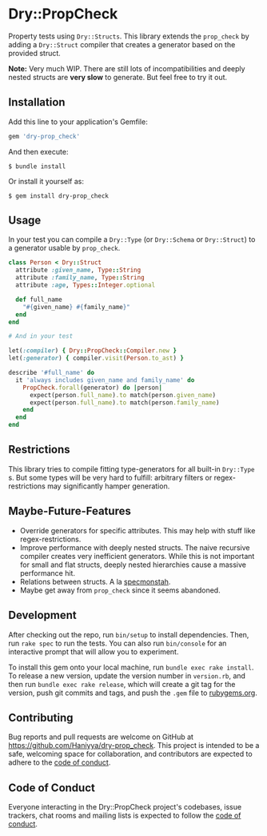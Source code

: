 # Dry::PropCheck

Property tests using `Dry::Structs`. This library extends the `prop_check` by
adding a `Dry::Struct` compiler that creates a generator based on the provided
struct.

**Note:** Very much WIP. There are still lots of incompatibilities and deeply
nested structs are **very slow** to generate. But feel free to try it out.

## Installation

Add this line to your application's Gemfile:

```ruby
gem 'dry-prop_check'
```

And then execute:

    $ bundle install

Or install it yourself as:

    $ gem install dry-prop_check

## Usage

In your test you can compile a `Dry::Type` (or `Dry::Schema` or `Dry::Struct`)
to a generator usable by `prop_check`.

```rb
class Person < Dry::Struct
  attribute :given_name, Type::String
  attribute :family_name, Type::String
  attribute :age, Types::Integer.optional

  def full_name
    "#{given_name} #{family_name}"
  end
end

# And in your test

let(:compiler) { Dry::PropCheck::Compiler.new }
let(:generator) { compiler.visit(Person.to_ast) }

describe '#full_name' do
  it 'always includes given_name and family_name' do
    PropCheck.forall(generator) do |person|
      expect(person.full_name).to match(person.given_name)
      expect(person.full_name).to match(person.family_name)
    end
  end
end
```

## Restrictions

This library tries to compile fitting type-generators for all built-in
`Dry::Type` s. But some types will be very hard to fulfill: arbitrary filters or
regex-restrictions may significantly hamper generation.

## Maybe-Future-Features

* Override generators for specific attributes. This may help with stuff like
  regex-restrictions.
* Improve performance with deeply nested structs. The naive recursive compiler
  creates very inefficient generators. While this is not important for small and
  flat structs, deeply nested hierarchies cause a massive performance hit.
* Relations between structs. A la
  [specmonstah](https://github.com/reifyhealth/specmonstah).
* Maybe get away from `prop_check` since it seems abandoned.

## Development

After checking out the repo, run `bin/setup` to install dependencies. Then, run `rake spec` to run the tests. You can also run `bin/console` for an interactive prompt that will allow you to experiment.

To install this gem onto your local machine, run `bundle exec rake install`. To release a new version, update the version number in `version.rb`, and then run `bundle exec rake release`, which will create a git tag for the version, push git commits and tags, and push the `.gem` file to [rubygems.org](https://rubygems.org).

## Contributing

Bug reports and pull requests are welcome on GitHub at https://github.com/Haniyya/dry-prop_check. This project is intended to be a safe, welcoming space for collaboration, and contributors are expected to adhere to the [code of conduct](https://github.com/Haniyya/dry-prop_check/blob/master/CODE_OF_CONDUCT.md).


## Code of Conduct

Everyone interacting in the Dry::PropCheck project's codebases, issue trackers, chat rooms and mailing lists is expected to follow the [code of conduct](https://github.com/Haniyya/dry-prop_check/blob/master/CODE_OF_CONDUCT.md).
